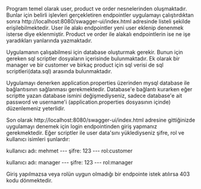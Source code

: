 Program temel olarak user, product ve order nesnelerinden oluşmaktadır. Bunlar için belirli işlevleri gerçekletiren endpointler uygulamayı çalıştırdıktan sonra 
http://localhost:8080/swagger-ui/index.html adresinde listeli şekilde erişilebilmektedir. User ile alakı endpointler yeni user eklenip denenmek isterse diye eklenmiştir. 
Product ve order ile alakalı endpointlerin ise ne işe yaradıkları yanlarında yazmaktadır.

Uygulamanın çalışabilmesi için database oluşturmak gerekir. Bunun için gereken sql scriptler dosyaların içerisinde bulunmaktadır. Ek olarak bir manager ve bir customer ve birkaç 
product için sql verisi de sql scriptleri(data.sql) arasında bulunmaktadır.

Uygulamayı denerken application.properties üzerinden mysql database ile bağlantısının  sağlanması gerekmektedir. Database'e bağlantı kurarken eğer scriptte yazan database 
ismini değişmediyseniz, sadece database'e ait password ve username'i (application.properties dosyasının içinde) düzenlemeniz yeterlidir.

Son olarak http://localhost:8080/swagger-ui/index.html adresine gittiğinizde uygulamayı denemek için login endpointinden giriş yapmanız gerekmektedir. 
Eğer scriptler ile user data'sını yüklediyseniz şifre, rol ve kullanıcı isimleri şunlardır:

kullanıcı adı: mehmet --- şifre: 123 --- rol:customer

kullanıcı adı: manager --- şifre: 123 --- rol:manager

Giriş yapılmazsa veya rolün uygun olmadığı bir endpointe istek atılırsa 403 kodu dönmektedir.

